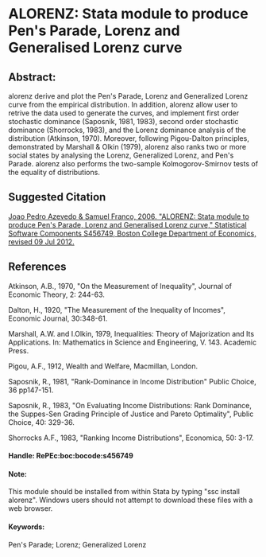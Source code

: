 # ALORENZ: Stata module to produce Pen's Parade, Lorenz and Generalised Lorenz curve

## Abstract: 

alorenz derive and plot the Pen's Parade, Lorenz and Generalized Lorenz curve from the empirical distribution. In addition, alorenz allow user to retrive the data used to generate the curves, and implement first order stochastic dominance (Saposnik, 1981, 1983), second order stochastic dominance (Shorrocks, 1983), and the Lorenz dominance analysis of the distribution (Atkinson, 1970). Moreover, following Pigou-Dalton principles, demonstrated by Marshall & Olkin (1979), alorenz also ranks two or more social states by analysing the Lorenz, Generalized Lorenz, and Pen's Parade. alorenz also performs the two-sample Kolmogorov-Smirnov tests of the equality of distributions.

## Suggested Citation

[Joao Pedro Azevedo & Samuel Franco, 2006. "ALORENZ: Stata module to produce Pen's Parade, Lorenz and Generalised Lorenz curve," Statistical Software Components S456749, Boston College Department of Economics, revised 09 Jul 2012.](https://ideas.repec.org/c/boc/bocode/s456749.html)

## References

Atkinson, A.B., 1970, "On the Measurement of Inequality", Journal of Economic Theory, 2: 244-63.

Dalton, H., 1920, "The Measurement of the Inequality of Incomes", Economic Journal, 30:348-61.

Marshall, A.W. and I.Olkin, 1979, Inequalities: Theory of Majorization and Its Applications. In: Mathematics in Science and Engineering, V. 143. Academic Press.

Pigou, A.F., 1912, Wealth and Welfare, Macmillan, London.

Saposnik, R., 1981, "Rank-Dominance in Income Distribution" Public Choice, 36 pp147-151.

Saposnik, R., 1983, "On Evaluating Income Distributions: Rank Dominance, the Suppes-Sen Grading Principle of Justice and Pareto Optimality", Public Choice, 40: 329-36.

Shorrocks A.F., 1983, "Ranking Income Distributions", Economica, 50: 3-17.

#### Handle: RePEc:boc:bocode:s456749 

#### Note: 
This module should be installed from within Stata by typing "ssc install alorenz". Windows users should not attempt to download these files with a web browser.

#### Keywords: 
Pen's Parade; Lorenz; Generalized Lorenz


